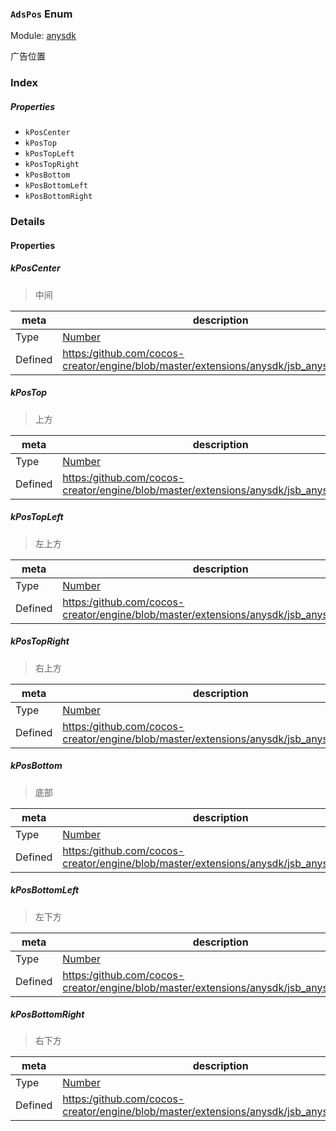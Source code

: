 ### `AdsPos` Enum



Module: [anysdk](../modules/anysdk.md)




广告位置

### Index

##### Properties

  - `kPosCenter`
  - `kPosTop`
  - `kPosTopLeft`
  - `kPosTopRight`
  - `kPosBottom`
  - `kPosBottomLeft`
  - `kPosBottomRight`

### Details

#### Properties


##### kPosCenter

> 中间

| meta | description |
|------|-------------|
| Type | <a href="https://developer.mozilla.org/en/JavaScript/Reference/Global_Objects/Number" class="crosslink external" target="_blank">Number</a> |
| Defined | [https:/github.com/cocos-creator/engine/blob/master/extensions/anysdk/jsb_anysdk.js:2566](https:/github.com/cocos-creator/engine/blob/master/extensions/anysdk/jsb_anysdk.js#L2566) |



##### kPosTop

> 上方

| meta | description |
|------|-------------|
| Type | <a href="https://developer.mozilla.org/en/JavaScript/Reference/Global_Objects/Number" class="crosslink external" target="_blank">Number</a> |
| Defined | [https:/github.com/cocos-creator/engine/blob/master/extensions/anysdk/jsb_anysdk.js:2573](https:/github.com/cocos-creator/engine/blob/master/extensions/anysdk/jsb_anysdk.js#L2573) |



##### kPosTopLeft

> 左上方

| meta | description |
|------|-------------|
| Type | <a href="https://developer.mozilla.org/en/JavaScript/Reference/Global_Objects/Number" class="crosslink external" target="_blank">Number</a> |
| Defined | [https:/github.com/cocos-creator/engine/blob/master/extensions/anysdk/jsb_anysdk.js:2580](https:/github.com/cocos-creator/engine/blob/master/extensions/anysdk/jsb_anysdk.js#L2580) |



##### kPosTopRight

> 右上方

| meta | description |
|------|-------------|
| Type | <a href="https://developer.mozilla.org/en/JavaScript/Reference/Global_Objects/Number" class="crosslink external" target="_blank">Number</a> |
| Defined | [https:/github.com/cocos-creator/engine/blob/master/extensions/anysdk/jsb_anysdk.js:2587](https:/github.com/cocos-creator/engine/blob/master/extensions/anysdk/jsb_anysdk.js#L2587) |



##### kPosBottom

> 底部

| meta | description |
|------|-------------|
| Type | <a href="https://developer.mozilla.org/en/JavaScript/Reference/Global_Objects/Number" class="crosslink external" target="_blank">Number</a> |
| Defined | [https:/github.com/cocos-creator/engine/blob/master/extensions/anysdk/jsb_anysdk.js:2594](https:/github.com/cocos-creator/engine/blob/master/extensions/anysdk/jsb_anysdk.js#L2594) |



##### kPosBottomLeft

> 左下方

| meta | description |
|------|-------------|
| Type | <a href="https://developer.mozilla.org/en/JavaScript/Reference/Global_Objects/Number" class="crosslink external" target="_blank">Number</a> |
| Defined | [https:/github.com/cocos-creator/engine/blob/master/extensions/anysdk/jsb_anysdk.js:2601](https:/github.com/cocos-creator/engine/blob/master/extensions/anysdk/jsb_anysdk.js#L2601) |



##### kPosBottomRight

> 右下方

| meta | description |
|------|-------------|
| Type | <a href="https://developer.mozilla.org/en/JavaScript/Reference/Global_Objects/Number" class="crosslink external" target="_blank">Number</a> |
| Defined | [https:/github.com/cocos-creator/engine/blob/master/extensions/anysdk/jsb_anysdk.js:2608](https:/github.com/cocos-creator/engine/blob/master/extensions/anysdk/jsb_anysdk.js#L2608) |


